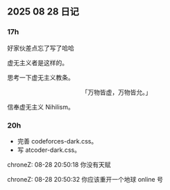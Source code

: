 ## 2025 08 28 日记

### $17\text{h}$

好家伙差点忘了写了哈哈

虚无主义者是这样的。

思考一下虚无主义教条。

$$
\text{「万物皆虚，万物皆允。」}
$$

信奉虚无主义 $\text{Nihilism}$。

### $20\text{h}$

- 完善 codeforces-dark.css。
- 写 atcoder-dark.css。

chroneZ: 08-28 20:50:18
你没有天赋

chroneZ: 08-28 20:50:32
你应该重开一个地球 online 号